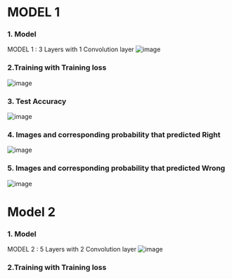 # MODEL 1
### 1. Model
MODEL 1 : 3 Layers with 1 Convolution layer
![image](https://user-images.githubusercontent.com/55679848/173366370-7093be96-71a3-40d7-b68c-d1fdbc7828f8.png)

### 2.Training with Training loss
![image](https://user-images.githubusercontent.com/55679848/173366637-8087771b-6f56-47bd-b451-cb63a4de4323.png)


### 3. Test Accuracy

![image](https://user-images.githubusercontent.com/55679848/173366781-5e83eb56-cf08-43a0-a522-3f67a112b93c.png)

### 4. Images and corresponding probability that predicted Right
![image](https://user-images.githubusercontent.com/55679848/173366962-88d53f67-7edf-4bcc-95c0-adb4dfec6feb.png)

### 5. Images and corresponding probability that predicted Wrong
![image](https://user-images.githubusercontent.com/55679848/173367032-931ecc6a-90e7-4b75-88a3-4e9d3fe99ee8.png)


# Model 2
### 1. Model
MODEL 2 : 5 Layers with 2 Convolution layer
![image](https://user-images.githubusercontent.com/55679848/173367874-497e0047-1fd0-47c2-874f-adec5d64577d.png)

### 2.Training with Training loss

